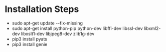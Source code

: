 # Installation Steps

* sudo apt-get update --fix-missing
* sudo apt-get install python-pip python-dev libffi-dev libssl-dev libxml2-dev libxslt1-dev libjpeg8-dev zlib1g-dev
* pip3 install pyats
* pip3 install genie
